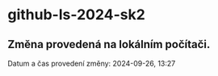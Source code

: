 # github-ls-2024-sk2

## Změna provedená na lokálním počítači.
Datum a čas provedení změny: 2024-09-26, 13:27